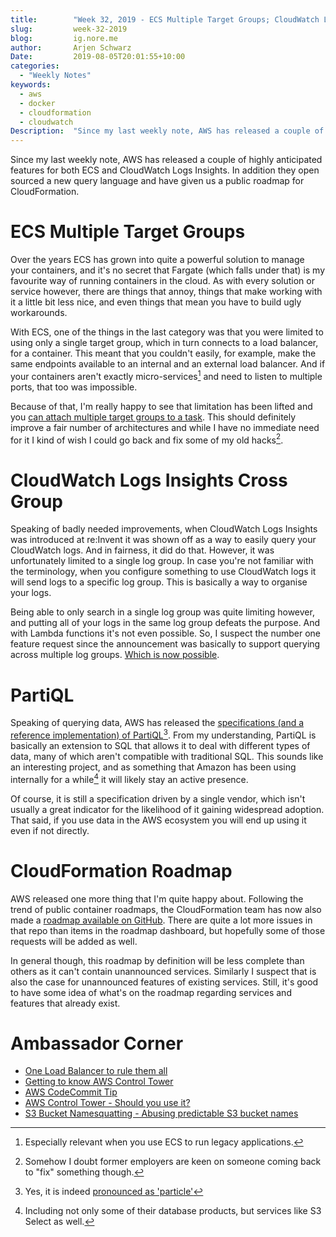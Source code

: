 ```yaml
---
title:        "Week 32, 2019 - ECS Multiple Target Groups; CloudWatch Logs Insights; PartiQL; CloudFormation Roadmap"
slug:         week-32-2019
blog:         ig.nore.me  
author:       Arjen Schwarz  
Date:         2019-08-05T20:01:55+10:00
categories:   
  - "Weekly Notes"
keywords:
  - aws
  - docker
  - cloudformation
  - cloudwatch
Description:  "Since my last weekly note, AWS has released a couple of highly anticipated features for both ECS and CloudWatch Logs Insights. In addition they open sourced a new query language and have given us a public roadmap for CloudFormation."
---
```


Since my last weekly note, AWS has released a couple of highly anticipated features for both ECS and CloudWatch Logs Insights. In addition they open sourced a new query language and have given us a public roadmap for CloudFormation.

# ECS Multiple Target Groups

Over the years ECS has grown into quite a powerful solution to manage your containers, and it's no secret that Fargate (which falls under that) is my favourite way of running containers in the cloud. As with every solution or service however, there are things that annoy, things that make working with it a little bit less nice, and even things that mean you have to build ugly workarounds.

With ECS, one of the things in the last category was that you were limited to using only a single target group, which in turn connects to a load balancer, for a container. This meant that you couldn't easily, for example, make the same endpoints available to an internal and an external load balancer. And if your containers aren't exactly micro-services[^1] and need to listen to multiple ports, that too was impossible.

Because of that, I'm really happy to see that limitation has been lifted and you [can attach multiple target groups to a task](https://aws.amazon.com/about-aws/whats-new/2019/07/amazon-ecs-services-now-support-multiple-load-balancer-target-groups/). This should definitely improve a fair number of architectures and while I have no immediate need for it I kind of wish I could go back and fix some of my old hacks[^2].

# CloudWatch Logs Insights Cross Group

Speaking of badly needed improvements, when CloudWatch Logs Insights was introduced at re:Invent it was shown off as a way to easily query your CloudWatch logs. And in fairness, it did do that. However, it was unfortunately limited to a single log group. In case you're not familiar with the terminology, when you configure something to use CloudWatch logs it will send logs to a specific log group. This is basically a way to organise your logs.

Being able to only search in a single log group was quite limiting however, and putting all of your logs in the same log group defeats the purpose. And with Lambda functions it's not even possible. So, I suspect the number one feature request since the announcement was basically to support querying across multiple log groups. [Which is now possible](https://aws.amazon.com/about-aws/whats-new/2019/07/cloudwatch-logs-insights-adds-cross-log-group-querying/).

# PartiQL

Speaking of querying data, AWS has released the [specifications (and a reference implementation) of PartiQL](https://aws.amazon.com/blogs/opensource/announcing-partiql-one-query-language-for-all-your-data/)[^3]. From my understanding, PartiQL is basically an extension to SQL that allows it to deal with different types of data, many of which aren't compatible with traditional SQL. This sounds like an interesting project, and as something that Amazon has been using internally for a while[^4] it will likely stay an active presence. 

Of course, it is still a specification driven by a single vendor, which isn't usually a great indicator for the likelihood of it gaining widespread adoption. That said, if you use data in the AWS ecosystem you will end up using it even if not directly.

# CloudFormation Roadmap

AWS released one more thing that I'm quite happy about. Following the trend of public container roadmaps, the CloudFormation team has now also made a [roadmap available on GitHub](https://github.com/aws-cloudformation/aws-cloudformation-coverage-roadmap/projects/1). There are quite a lot more issues in that repo than items in the roadmap dashboard, but hopefully some of those requests will be added as well.

In general though, this roadmap by definition will be less complete than others as it can't contain unannounced services. Similarly I suspect that is also the case for unannounced features of existing services. Still, it's good to have some idea of what's on the roadmap regarding services and features that already exist.

# Ambassador Corner

* [One Load Balancer to rule them all](https://blog.deleu.dev/one-load-balancer-to-rule-them-all/)
* [Getting to know AWS Control Tower](https://www.linkedin.com/pulse/getting-know-aws-control-tower-imran-sadiq)
* [AWS CodeCommit Tip](https://www.linkedin.com/pulse/aws-codecommit-tip-shane-davis/)
* [AWS Control Tower - Should you use it?](https://www.linkedin.com/pulse/aws-control-tower-should-you-use-anshumali-sharma/)
* [S3 Bucket Namesquatting - Abusing predictable S3 bucket names](https://onecloudplease.com/blog/s3-bucket-namesquatting)

[^1]:	Especially relevant when you use ECS to run legacy applications.

[^2]:	Somehow I doubt former employers are keen on someone coming back to "fix" something though.

[^3]:	Yes, it is indeed [pronounced as 'particle'](https://partiql.org/faqs.html#how-do-you-pronounce-partiql)

[^4]:	Including not only some of their database products, but services like S3 Select as well.